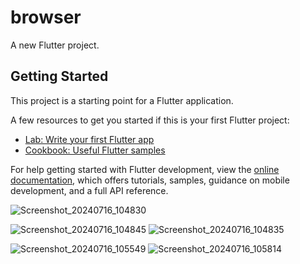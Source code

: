 # browser

A new Flutter project.

## Getting Started

This project is a starting point for a Flutter application.

A few resources to get you started if this is your first Flutter project:

- [Lab: Write your first Flutter app](https://docs.flutter.dev/get-started/codelab)
- [Cookbook: Useful Flutter samples](https://docs.flutter.dev/cookbook)

For help getting started with Flutter development, view the
[online documentation](https://docs.flutter.dev/), which offers tutorials,
samples, guidance on mobile development, and a full API reference.


![Screenshot_20240716_104830](https://github.com/user-attachments/assets/b55edb2c-28f4-4614-8d2c-d8db6217ca08)

![Screenshot_20240716_104845](https://github.com/user-attachments/assets/64e886c4-fbf0-48ac-a711-d73a6bc36076)
![Screenshot_20240716_104835](https://github.com/user-attachments/assets/e4493d90-a507-4240-aff6-af0384cd0fa4)

![Screenshot_20240716_105549](https://github.com/user-attachments/assets/f4c9a45f-a8e4-4523-adb4-d351d85ead3d)
![Screenshot_20240716_105814](https://github.com/user-attachments/assets/f5df3d68-af86-4d93-af82-7f3ca2ff71a6)
